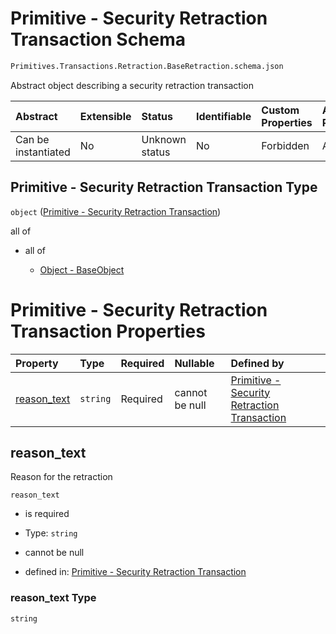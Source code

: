 # Primitive - Security Retraction Transaction Schema

```txt
Primitives.Transactions.Retraction.BaseRetraction.schema.json
```

Abstract object describing a security retraction transaction

| Abstract            | Extensible | Status         | Identifiable | Custom Properties | Additional Properties | Access Restrictions | Defined In                                                                                                                      |
| :------------------ | :--------- | :------------- | :----------- | :---------------- | :-------------------- | :------------------ | :------------------------------------------------------------------------------------------------------------------------------ |
| Can be instantiated | No         | Unknown status | No           | Forbidden         | Allowed               | none                | [BaseRetraction.schema.json](../../schema/primitives/transactions/retraction/BaseRetraction.schema.json "open original schema") |

## Primitive - Security Retraction Transaction Type

`object` ([Primitive - Security Retraction Transaction](baseretraction.md))

all of

*   all of

    *   [Object - BaseObject](issuer-allof-object---baseobject.md "check type definition")

# Primitive - Security Retraction Transaction Properties

| Property                    | Type     | Required | Nullable       | Defined by                                                                                                                                                                      |
| :-------------------------- | :------- | :------- | :------------- | :------------------------------------------------------------------------------------------------------------------------------------------------------------------------------ |
| [reason_text](#reason_text) | `string` | Required | cannot be null | [Primitive - Security Retraction Transaction](baseretraction-properties-reason_text.md "Primitives.Transactions.Retraction.BaseRetraction.schema.json#/properties/reason_text") |

## reason_text

Reason for the retraction

`reason_text`

*   is required

*   Type: `string`

*   cannot be null

*   defined in: [Primitive - Security Retraction Transaction](baseretraction-properties-reason_text.md "Primitives.Transactions.Retraction.BaseRetraction.schema.json#/properties/reason_text")

### reason_text Type

`string`
